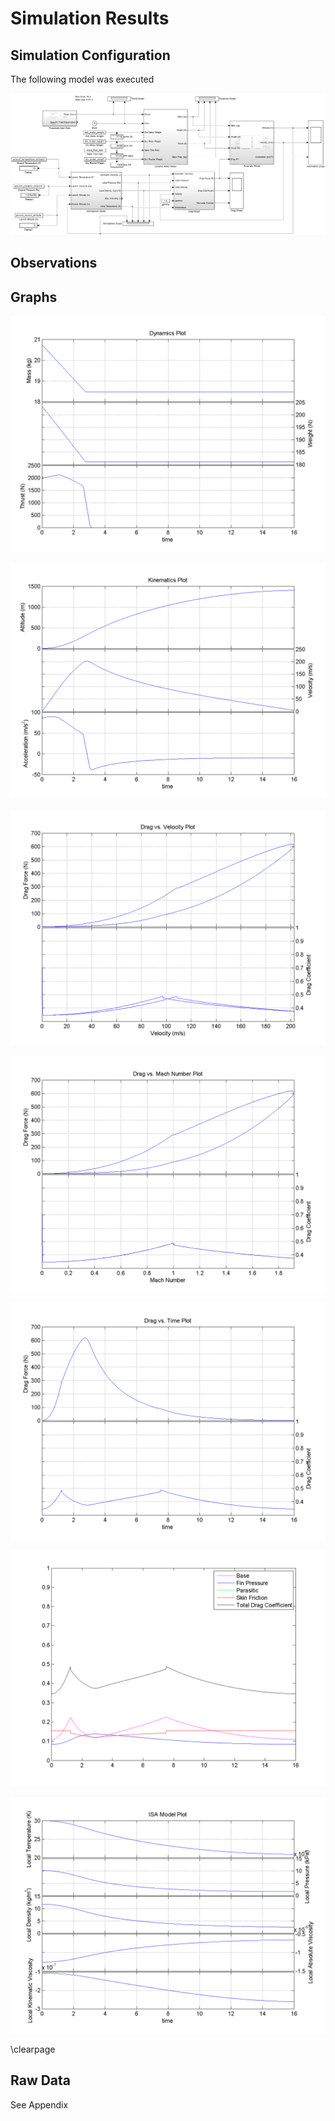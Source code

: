 # Simulation Results

## Simulation Configuration

The following model was executed

[vertical_model_test]: images/vertical_model.png "" 
![Vertical Model in Simulink, angle of attack less than 5 degrees \label{vertical_model_test_label}][vertical_model_test] 

## Observations

## Graphs

[dynamics_plot]: images/plots/dynamics_plot.png "" 
![Mass, Weight, and Thrust as a Function of Time \label{dynamics_plot_label}][dynamics_plot] 

[kinematics_plot]: images/plots/kinematics_plot.png "" 
![Altitude, Velocity, and Acceleration as a Function of Time \label{kinematics_plot_label}][kinematics_plot] 

[drag_v_velocity_plot]: images/plots/drag_v_velocity_plot.png "" 
![Drag Force, Drag Coefficient, and Reynolds Number as a Function of Velocity \label{drag_v_velocity_plot_label}][drag_v_velocity_plot] 

[drag_v_mach_plot]: images/plots/drag_v_mach.png "" 
![Drag Force, Drag Coefficient, and Reynolds Number as a Function of Mach Number \label{drag_v_mach_plot_label}][drag_v_mach_plot] 

[drag_plot]: images/plots/drag_plot.png "" 
![Altitude, Velocity, and Acceleration as a Function of Time \label{drag_plot_label}][drag_plot] 

[drag_coefs_plot]: images/plots/drag_coefficients.png "" 
![Specific Drag Coefficients as a Function of Time \label{drag_coefs_plot_label}][drag_coefs_plot] 

[atmosphere_plot]: images/plots/atmosphere_plot.png "" 
![Altitude, Velocity, and Acceleration as a Function of Time \label{atmosphere_plot_label}][atmosphere_plot] 

\clearpage

## Raw Data

See Appendix
